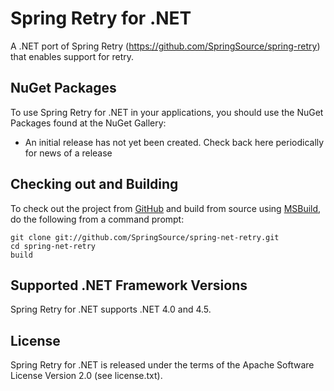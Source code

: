 Spring Retry for .NET
=====================

A .NET port of Spring Retry (https://github.com/SpringSource/spring-retry) that enables support for retry.

## NuGet Packages

To use Spring Retry for .NET in your applications, you should use the NuGet Packages found at the NuGet Gallery:

* An initial release has not yet been created. Check back here periodically for news of a release


## Checking out and Building

To check out the project from [GitHub](https://github.com/SpringSource/spring-net-amqp) and build from source using [MSBuild](http://msdn.microsoft.com/en-us/library/vstudio/dd393574.aspx), do the following from a command prompt:

    git clone git://github.com/SpringSource/spring-net-retry.git
    cd spring-net-retry
    build

## Supported .NET Framework Versions

Spring Retry for .NET supports .NET 4.0 and 4.5.

## License

Spring Retry for .NET is released under the terms of the Apache Software License Version 2.0 (see license.txt).